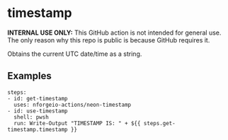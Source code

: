 # timestamp

**INTERNAL USE ONLY:** This GitHub action is not intended for general use.  The only reason why this repo is public is because GitHub requires it.

Obtains the current UTC date/time as a string.

## Examples

```
steps:
- id: get-timestamp
  uses: nforgeio-actions/neon-timestamp 
- id: use-timestamp
  shell: pwsh
  run: Write-Output "TIMESTAMP IS: " + ${{ steps.get-timestamp.timestamp }}
```
